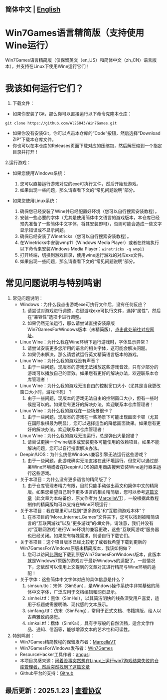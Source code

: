简体中文 | [English](./File_archiving/README_en_US.md)
--------

Win7Games语言精简版（支持使用Wine运行）
========
Win7Games语言精简版（仅保留英文（en_US）和简体中文（zh_CN）语言版本），并支持在Linux下使用Wine运行它们！

我该如何运行它们？
==========
1. 下载文件：
- 如果你安装了Git，那么你可以直接运行以下命令克隆本仓库：
```
git clone https://github.com/Al2SO43/Win7Games.git
```
- 如果你没有安装Git，你可以点击本仓库的“Code”按钮，然后选择“Download ZIP”下载本仓库文件。
- 你也可以在本仓库的Releases页面下载对应的压缩包，然后解压缩到一个指定目录并打开！

2.运行游戏：
- 如果您使用Windows系统：
  1. 您可以直接运行游戏对应的exe可执行文件，然后开始玩游戏。
  2. 如果出现一些问题，那么请查看下文的“常见问题说明”部分。

- 如果您使用Linux系统：
  1. 确保您已经安装了Wine并已经配置好环境（您可以自行搜索安装教程）。
  2. 安装一些必要的字体（尤其是使用简体中文语言的游戏版本，本仓库已经预先准备了一些简体中文字体，将其安装即可），否则可能会造成一些文字显示错误或不显示问题。
  3. 确保已经安装了Winetricks（您可以自行搜索安装教程）。 
  4. 在Winetricks中安装wmp11（Windows Media Player）或者在终端执行以下命令来安装Windows Media Player：```winetricks -q wmp11```
  5. 打开终端，切换到游戏目录，使用wine运行游戏的对应exe文件。
  6. 如果出现一些问题，那么请查看下文的“常见问题说明”部分。

常见问题说明与特别鸣谢
========
1. 常见问题说明：
   - Windows：为什么我点击游戏exe可执行文件后，没有任何反应？
     1. 请尝试对游戏进行调整，右键游戏exe可执行文件，选择“属性”，然后在“兼容性”选项卡进行调整。
     2. 如果仍然无法运行，那么请尝试直接安装原版Win7GamesForWindows版本（未精简版），[点击此处前往对应网址](https://win7games.com/)。
   - Linux Wine：为什么我在Wine环境下运行游戏时，字体显示异常？
     1. 请尝试安装更多您所用的语言的相关字体，这可能会解决问题。
     2. 如果仍未解决，那么请尝试运行英文精简语言版本的游戏。
   - Linux Wine：为什么我的游戏没有声音？
     1. 由于一些问题，现版本的游戏无法播放这些游戏音效，只有少部分的游戏可以播放自己的音效。如果您有更好的解决办法，欢迎联系本仓库管理者！
   - Linux Wine：为什么我的游戏无法自由的控制窗口大小（尤其是当我更改窗口大小时，游戏卡死）？
     1. 由于一些问题，现版本的游戏无法自由的控制窗口大小，但有一些时候是可以的。如果您有更好的解决办法，欢迎联系本仓库管理者！
   - Linux Wine：为什么我的游戏在一些场景很卡？
     1. 由于一些问题，现版本的游戏在一些场景下可能出现画面卡顿（尤其在国际象棋最为明显），您可以选择适当的降低画面效果。如果您有更好的解决办法，欢迎联系本仓库管理者！
   - Linux Wine：为什么我的游戏无法运行，总是弹出大量报错？
     1. 请尝试更换一个wine版本或安装更多可能使用的依赖项目。如果不能解决问题，您可以自行搜索解决办法。
   - Deepin/UOS：为什么统信Windows兼容引擎无法运行这些游戏？
     1. 由于一些问题，此游戏确实无法直接在此环境运行。但您可以通过部署Wine环境或者在Deepin/UOS的应用商店搜索安装Wine运行器来运行这些游戏。
   - 关于本项目：为什么没有更多语言的精简版了？
     1. 由于仓库管理者精力有限，目前只能手动做出英文和简体中文的精简版。如果您希望自己制作更多语言的相关精简版，您可以参考[这篇文章](./File_archiving/[Windows][ResourceHacker]%20embedding%20mui%20into%20a%20exe%20so%20it%20will%20be%20able%20to%20run%20without%20external%20files,%20and%20even%20if%20the%20Windows%20language%20is%20currently%20different%20than%20the%20one%20you%20are%20embedding%20(reupload).md)（此文章为本站备份，原文作者为
     [MarcellaVT](https://gist.github.com/MarcellaVT/52f21102a29292d96e20a3033285098b)），一般根据此教程制作的精简版均可以支持在Wine环境运行！
   - 关于本项目：我在哪里可以找到“更多游戏”和“互联网游戏本体”？
     1. 在本项目的“More_Internet_Games”文件夹下，您可以找到被精简语言的“互联网游戏”以及“更多游戏”的dll文件。请注意，我们并没有对“互联网游戏”进行Wine环境的兼容更改，这些“互联网游戏”服务器也已经关闭。如果您有特殊需求，则请自行下载它们。
   - 关于本项目：这个项目版本已经比较老了或者我希望下载到更新的Win7GamesForWindows原版未精简版本，我该如何做？
     1. 您可以访问[此网站](https://win7games.com/)下载到原版Win7GamesForWindows版本，此版本就是Windows7原版的游戏对于最新Windows的适配了。一般情况下，您依然可以使用上文提到的文章对其进行精简与Wine环境的适配！
   - 关于字体：这些简体中文字体对应的具体信息是什么？
     1. simsun.ttc：宋体（SimSun），是Windows操作系统中非常基础的简体中文字体，广泛应用于文档编辑和网页显示。
     2. simhei.ttf：黑体（SimHei），以其简洁明快的线条深受用户喜爱，适用于标题或需要明确、现代感的文本展示。
     3. simfang.ttf：仿宋（SimFang），常用于正式文档、书籍排版，给人以古典雅致的感觉。
     4. simkai.ttf：楷体（SimKai），具有手写般的自然流畅，适合文学作品、通知、信函等，能够增添文本的艺术性和可读性。
2. 特别鸣谢：
   - Win7Games精简教程的保留发布者：[MarcellaVT](https://gist.github.com/MarcellaVT/52f21102a29292d96e20a3033285098b)
   - Win7GamesForWindows发布者：[Win7Games](https://win7games.com/)
   - ResourceHacker工具作者：[angusj](https://www.angusj.com/resourcehacker/)
   - 本项目灵感来源：[闲着没事突然想在Linux上运行win7游戏结果失败的仓库管理者，然后突然找到了这篇文章](https://forum.winehq.org/viewtopic.php?t=37417 )
   - Github平台的支持：[Github](https://github.com/)

最后更新：2025.1.23 | [查看协议](./LICENSE)
--------